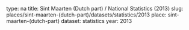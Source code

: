 type: na
title: Sint Maarten (Dutch part) / National Statistics (2013)
slug: places/sint-maarten-(dutch-part)/datasets/statistics/2013
place: sint-maarten-(dutch-part)
dataset: statistics
year: 2013
